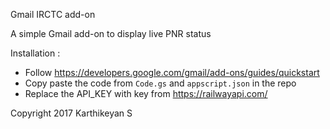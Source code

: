 Gmail IRCTC add-on

A simple Gmail add-on to display live PNR status

Installation :

* Follow https://developers.google.com/gmail/add-ons/guides/quickstart
* Copy paste the code from `Code.gs` and `appscript.json` in the repo
* Replace the API_KEY with key from https://railwayapi.com/

Copyright 2017 Karthikeyan S
